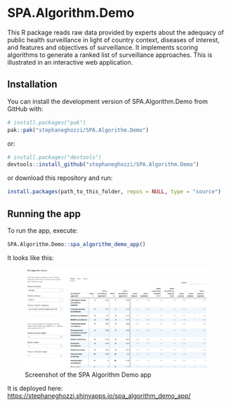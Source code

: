 
<!-- README.md is generated from README.Rmd. Please edit that file -->

# SPA.Algorithm.Demo

<!-- badges: start -->
<!-- badges: end -->

This R package reads raw data provided by experts about the adequacy of
public health surveillance in light of country context, diseases of
interest, and features and objectives of surveillance. It implements
scoring algorithms to generate a ranked list of surveillance approaches.
This is illustrated in an interactive web application.

## Installation

You can install the development version of SPA.Algorithm.Demo from
GitHub with:

``` r
# install.packages("pak")
pak::pak("stephaneghozzi/SPA.Algorithm.Demo")
```

or:

``` r
# install.packages("devtools")
devtools::install_github("stephaneghozzi/SPA.Algorithm.Demo")
```

or download this repository and run:

``` r
install.packages(path_to_this_folder, repos = NULL, type = "source")
```

## Running the app

To run the app, execute:

``` r
SPA.Algorithm.Demo::spa_algorithm_demo_app()
```

It looks like this:

<figure>
<img src="man/figures/screenshot_spa_algorithm_demo_app.png"
alt="Screenshot of the SPA Algorithm Demo app" />
<figcaption aria-hidden="true">Screenshot of the SPA Algorithm Demo
app</figcaption>
</figure>

It is deployed here:
<https://stephaneghozzi.shinyapps.io/spa_algorithm_demo_app/>

